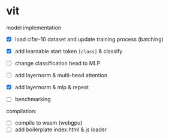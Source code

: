 # vit 

model implementation
- [x] load cifar-10 dataset and update training process (batching)
- [x] add learnable start token `[class]` & classify
- [ ] change classification head to MLP
- [ ] add layernorm & multi-head attention 
- [x] add layernorm & mlp & repeat 
- [ ] benchmarking



compilation:
- [ ] compile to wasm (webgpu)
- [ ] add boilerplate index.html & js loader